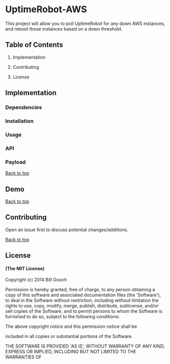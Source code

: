 # **UptimeRobot-AWS**

This project will allow you to poll UptimeRobot for any down AWS instances, and reboot those instances based on a down threshold.

## **Table of Contents**

1. Implementation

2. Contributing

3. License

## **Implementation**

### **Dependencies**

### **Installation**

### **Usage**

### **API**

### **Payload**

[Back to top](https://github.com/Goochie/gch-github-README#table-of-contents)

## **Demo**

[Back to top](https://github.com/Goochie/gch-github-README#table-of-contents)

## **Contributing**

Open an issue first to discuss potential changes/additions.

[Back to top](https://github.com/Goochie/gch-github-README#table-of-contents)

## **License**

#### **(The MIT License)**

Copyright (c) 2014 Bill Gooch

Permission is hereby granted, free of charge, to any person obtaining a copy of this software and associated documentation files (the 'Software'), to deal in the Software without restriction, including without limitation the rights to use, copy, modify, merge, publish, distribute, sublicense, and/or sell copies of the Software, and to permit persons to whom the Software is furnished to do so, subject to the following conditions:

   The above copyright notice and this permission notice shall be

included in all copies or substantial portions of the Software.

   THE SOFTWARE IS PROVIDED 'AS IS', WITHOUT WARRANTY OF ANY KIND,    EXPRESS OR IMPLIED, INCLUDING BUT NOT LIMITED TO THE WARRANTIES OF


